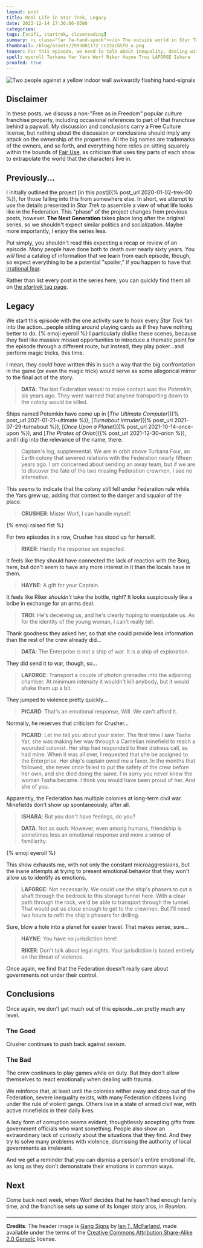 ```yaml
---
layout: post
title: Real Life in Star Trek, Legacy
date: 2023-12-14 17:36:06-0500
categories:
tags: [scifi, startrek, closereading]
summary: <i class="far fa-hand-spock"></i> The outside world in Star Trek
thumbnail: /blog/assets/2993081172_cc23acb5f0_o.png
teaser: For this episode, we need to talk about inequality, dealing with trauma, corruption, and more.
spell: eyeroll Turkana Yar Yars Worf Riker Hayne Troi LAFORGE Ishara
proofed: true
---
```


![Two people against a yellow indoor wall awkwardly flashing hand-signals](/blog/assets/2993081172_cc23acb5f0_o.png "I can't take the in-story gangs any more seriously than these two...")

## Disclaimer

In these posts, we discuss a non-"Free as in Freedom" popular culture franchise property, including occasional references to part of that franchise behind a paywall.  My discussion and conclusions carry a Free Culture license, but nothing about the discussion or conclusions should imply any attack on the ownership of the properties.  All the big names are trademarks of the owners, and so forth, and everything here relies on sitting squarely within the bounds of [Fair Use](https://en.wikipedia.org/wiki/Fair_use), as criticism that uses tiny parts of each show to extrapolate the world that the characters live in.

## Previously...

I initially outlined the project [in this post]({% post_url 2020-01-02-trek-00 %}), for those falling into this from somewhere else.  In short, we attempt to use the details presented in *Star Trek* to assemble a view of what life looks like in the Federation.  This "phase" of the project changes from previous posts, however.  **The Next Generation** takes place long after the original series, so we shouldn't expect similar politics and socialization.  Maybe more importantly, I enjoy the series less.

Put simply, you shouldn't read this expecting a recap or review of an episode.  Many people have done both to death over nearly sixty years.  You *will* find a catalog of information that we learn from each episode, though, so expect everything to be a potential "spoiler," if you happen to have that [irrational fear](https://www.theguardian.com/books/booksblog/2011/aug/17/spoilers-enhance-enjoyment-psychologists).

Rather than list every post in the series here, you can quickly find them all on [the *startrek* tag page](/blog/tag/startrek/).

## Legacy

We start this episode with the one activity sure to hook every *Star Trek* fan into the action...people sitting around playing cards as if they have nothing better to do.  {% emoji eyeroll %}  I particularly dislike these scenes, because they feel like massive missed opportunities to introduce a thematic point for the episode through a different route, but instead, they play poker...and perform magic tricks, this time.

I mean, they *could have* written this in such a way that the big confrontation in the game (or even the magic trick) would serve as some allegorical mirror to the final act of the story.

 > **DATA**: The last Federation vessel to make contact was the *Potemkin*, six years ago. They were warned that anyone transporting down to the colony would be killed.

Ships named Potemkin have come up in [*The Ultimate Computer*]({% post_url 2021-01-21-ultimate %}), [*Turnabout Intruder*]({% post_url 2021-07-29-turnabout %}), [*Once Upon a Planet*]({% post_url 2021-10-14-once-upon %}), and [*The Pirates of Orion*]({% post_url 2021-12-30-orion %}), and I dig into the relevance of the name, there.

 > Captain's log, supplemental. We are in orbit above Turkana Four, an Earth colony that severed relations with the Federation nearly fifteen years ago. I am concerned about sending an away team, but if we are to discover the fate of the two missing Federation crewmen, I see no alternative.

This seems to indicate that the colony still fell under Federation rule while the Yars grew up, adding that context to the danger and squalor of the place.

 > **CRUSHER**: Mister Worf, I can handle myself.

{% emoji raised fist %}

For two episodes in a row, Crusher has stood up for herself.

 > **RIKER**: Hardly the response we expected.

It feels like they should have connected the lack of reaction with the Borg, here, but don't seem to have any more interest in it than the locals have in them.

 > **HAYNE**: A gift for your Captain.

It feels like Riker *shouldn't* take the bottle, right?  It looks suspiciously like a bribe in exchange for an arms deal.

 > **TROI**: He's deceiving us, and he's clearly hoping to manipulate us. As for the identity of the young woman, I can't really tell.

Thank goodness they asked her, so that she could provide less information than the rest of the crew already did...

 > **DATA**: The Enterprise is not a ship of war. It is a ship of exploration.

They did send it to war, though, so...

 > **LAFORGE**: Transport a couple of photon grenades into the adjoining chamber. At minimum intensity it wouldn't kill anybody, but it would shake them up a bit.

They jumped to violence pretty quickly...

 > **PICARD**: That's an emotional response, Will. We can't afford it.

Normally, he reserves that criticism for Crusher...

 > **PICARD**: Let me tell you about your sister. The first time I saw Tasha Yar, she was making her way through a Carnelian minefield to reach a wounded colonist. Her ship had responded to their distress call, as had mine. When it was all over, I requested that she be assigned to the Enterprise. Her ship's captain owed me a favor. In the months that followed, she never once failed to put the safety of the crew before her own, and she died doing the same. I'm sorry you never knew the woman Tasha became. I think you would have been proud of her. And she of you.

Apparently, the Federation has multiple colonies at long-term civil war.  Minefields don't show up spontaneously, after all.

 > **ISHARA**: But you don't have feelings, do you?
 >
 > **DATA**: Not as such. However, even among humans, friendship is sometimes less an emotional response and more a sense of familiarity.

{% emoji eyeroll %}

This show exhausts me, with not only the constant microaggressions, but the inane attempts at trying to present emotional behavior that they won't allow us to identify as emotions.

 > **LAFORGE**: Not necessarily. We could use the ship's phasers to cut a shaft through the bedrock to this storage tunnel here. With a clear path through the rock, we'd be able to transport through the tunnel. That would put us close enough to get to the crewmen. But I'll need two hours to refit the ship's phasers for drilling.

Sure, blow a hole into a planet for easier travel.  That makes sense, sure...

 > **HAYNE**: You have no jurisdiction here!
 >
 > **RIKER**: Don't talk about legal rights. Your jurisdiction is based entirely on the threat of violence.

Once again, we find that the Federation doesn't really care about governments not under their control.

## Conclusions

Once again, we don't get much out of this episode...on pretty much any level.

### The Good

Crusher continues to push back against sexism.

### The Bad

The crew continues to play games while on duty.  But they don't allow themselves to react emotionally when dealing with trauma.

We reinforce that, at least until the colonies wither away and drop out of the Federation, severe inequality exists, with many Federation citizens living under the rule of violent gangs.  Others live in a state of armed civil war, with active minefields in their daily lives.

A lazy form of corruption seems evident, thoughtlessly accepting gifts from government officials who want something.  People also show an extraordinary lack of curiosity about the situations that they find.  And they try to solve many problems with violence, dismissing the authority of local governments as irrelevant.

And we get a reminder that you can dismiss a person's entire emotional life, as long as they don't demonstrate their emotions in common ways.

## Next

Come back next week, when Worf decides that he hasn't had enough family time, and the franchise sets up some of its longer story arcs, in *Reunion*.

#### <i class="far fa-hand-spock"></i>

* * *

**Credits**: The header image is [Gang Signs](https://www.flickr.com/photos/pedestrianrex/2993081172) by [Ian T. McFarland](https://www.flickr.com/photos/pedestrianrex/), made available under the terms of the [Creative Commons Attribution Share-Alike 2.0 Generic](https://creativecommons.org/licenses/by-sa/2.0/) license.
